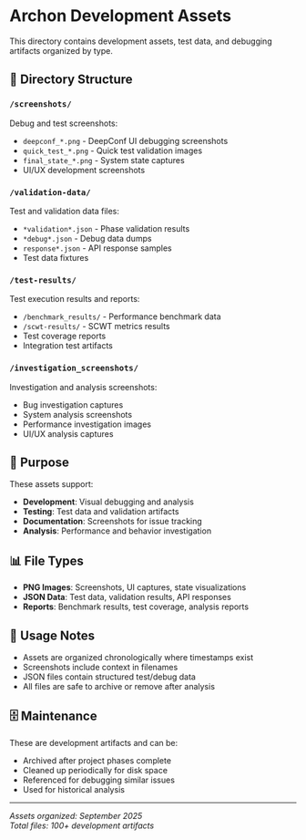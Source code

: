 # Archon Development Assets

This directory contains development assets, test data, and debugging artifacts organized by type.

## 📁 Directory Structure

### `/screenshots/`
Debug and test screenshots:
- `deepconf_*.png` - DeepConf UI debugging screenshots
- `quick_test_*.png` - Quick test validation images
- `final_state_*.png` - System state captures
- UI/UX development screenshots

### `/validation-data/`
Test and validation data files:
- `*validation*.json` - Phase validation results
- `*debug*.json` - Debug data dumps
- `response*.json` - API response samples
- Test data fixtures

### `/test-results/`
Test execution results and reports:
- `/benchmark_results/` - Performance benchmark data
- `/scwt-results/` - SCWT metrics results
- Test coverage reports
- Integration test artifacts

### `/investigation_screenshots/`
Investigation and analysis screenshots:
- Bug investigation captures
- System analysis screenshots
- Performance investigation images
- UI/UX analysis captures

## 🎯 Purpose

These assets support:
- **Development**: Visual debugging and analysis
- **Testing**: Test data and validation artifacts
- **Documentation**: Screenshots for issue tracking
- **Analysis**: Performance and behavior investigation

## 📊 File Types

- **PNG Images**: Screenshots, UI captures, state visualizations
- **JSON Data**: Test data, validation results, API responses
- **Reports**: Benchmark results, test coverage, analysis reports

## 🔧 Usage Notes

- Assets are organized chronologically where timestamps exist
- Screenshots include context in filenames
- JSON files contain structured test/debug data
- All files are safe to archive or remove after analysis

## 🗄️ Maintenance

These are development artifacts and can be:
- Archived after project phases complete
- Cleaned up periodically for disk space
- Referenced for debugging similar issues
- Used for historical analysis

---
*Assets organized: September 2025*  
*Total files: 100+ development artifacts*
